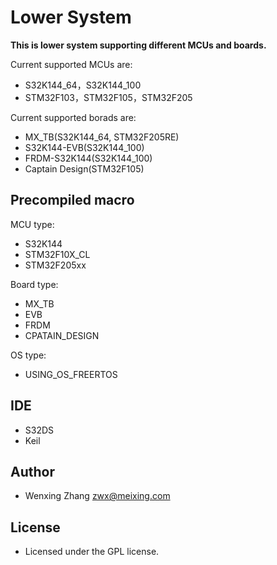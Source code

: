 # Lower System
**This is lower system supporting different MCUs and boards.**

Current supported MCUs are:
* S32K144_64，S32K144_100
* STM32F103，STM32F105，STM32F205

Current supported borads are:
* MX_TB(S32K144_64, STM32F205RE)
* S32K144-EVB(S32K144_100)
* FRDM-S32K144(S32K144_100)
* Captain Design(STM32F105)

## Precompiled macro
MCU type:
* S32K144
* STM32F10X_CL
* STM32F205xx

Board type:
* MX_TB
* EVB
* FRDM
* CPATAIN_DESIGN
 
OS type:
* USING_OS_FREERTOS

## IDE
* S32DS
* Keil

## Author
* Wenxing Zhang zwx@meixing.com

## License
* Licensed under the GPL license.